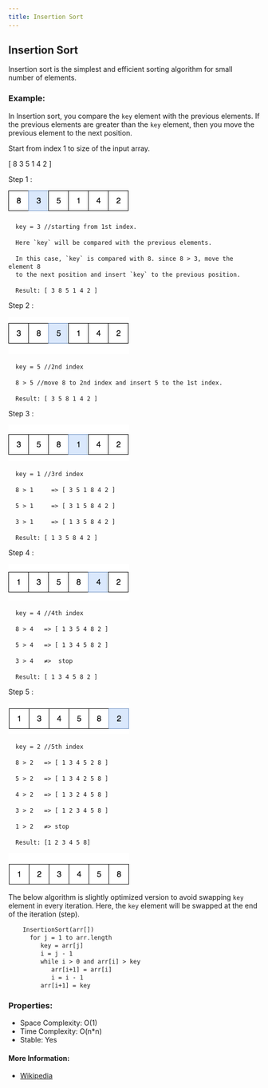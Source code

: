 ```yaml
---
title: Insertion Sort
---
```

## Insertion Sort

Insertion sort is the simplest and efficient sorting algorithm for small number of elements.

### Example:
 In Insertion sort, you compare the `key` element with the previous elements. If the previous elements are greater than the `key` element, then you move the previous element to the next position.

Start from index 1 to size of the input array.

[ 8 3 5 1 4 2 ]

Step 1 :  

![[ 8 3 5 1 4 2 ]](https://github.com/blulion/freecodecamp-resource/blob/master/insertion_sort/1.png?raw=true)

      key = 3 //starting from 1st index.

      Here `key` will be compared with the previous elements.

      In this case, `key` is compared with 8. since 8 > 3, move the element 8
      to the next position and insert `key` to the previous position.

      Result: [ 3 8 5 1 4 2 ]

Step 2 :

![[ 3 8 5 1 4 2 ]](https://github.com/blulion/freecodecamp-resource/blob/master/insertion_sort/2.png?raw=true)

      key = 5 //2nd index

      8 > 5 //move 8 to 2nd index and insert 5 to the 1st index.

      Result: [ 3 5 8 1 4 2 ]

Step 3 :

![[ 3 5 8 1 4 2 ]](https://github.com/blulion/freecodecamp-resource/blob/master/insertion_sort/3.png?raw=true)

      key = 1 //3rd index

      8 > 1     => [ 3 5 1 8 4 2 ]  

      5 > 1     => [ 3 1 5 8 4 2 ]

      3 > 1     => [ 1 3 5 8 4 2 ]

      Result: [ 1 3 5 8 4 2 ]

Step 4 :

![[ 1 3 5 8 4 2 ]](https://github.com/blulion/freecodecamp-resource/blob/master/insertion_sort/4.png?raw=true)

      key = 4 //4th index

      8 > 4   => [ 1 3 5 4 8 2 ]

      5 > 4   => [ 1 3 4 5 8 2 ]

      3 > 4   ≠>  stop

      Result: [ 1 3 4 5 8 2 ]

Step 5 :

![[ 1 3 4 5 8 2 ]](https://github.com/blulion/freecodecamp-resource/blob/master/insertion_sort/5.png?raw=true)

      key = 2 //5th index

      8 > 2   => [ 1 3 4 5 2 8 ]

      5 > 2   => [ 1 3 4 2 5 8 ]

      4 > 2   => [ 1 3 2 4 5 8 ]

      3 > 2   => [ 1 2 3 4 5 8 ]

      1 > 2   ≠> stop

      Result: [1 2 3 4 5 8]

![[ 1 2 3 4 5 8 ]](https://github.com/blulion/freecodecamp-resource/blob/master/insertion_sort/6.png?raw=true)

The below algorithm is slightly optimized version to avoid swapping `key` element in every iteration. Here, the `key` element will be swapped at the end of the iteration (step).

```Algorithm
    InsertionSort(arr[])
      for j = 1 to arr.length
         key = arr[j]
         i = j - 1
         while i > 0 and arr[i] > key
            arr[i+1] = arr[i]
            i = i - 1
         arr[i+1] = key
```

### Properties:
* Space Complexity: O(1)
* Time Complexity: O(n*n)
* Stable: Yes

#### More Information:

- <a href='https://en.wikipedia.org/wiki/Insertion_sort' target='_blank' rel='nofollow'>Wikipedia</a>
